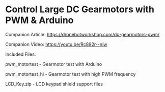 # Control Large DC Gearmotors with PWM & Arduino
 
Companion Article: https://dronebotworkshop.com/dc-gearmotors-pwm/

Companion Video: https://youtu.be/Rc892r--njw

Included Files:

pwm_motortest - Gearmotor test with Arduino

pwm_motortest_hi - Gearmotor test with high PWM frequency

LCD_Key.zip - LCD keypad shield support files

